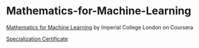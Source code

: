 # Mathematics-for-Machine-Learning


<a href="https://www.coursera.org/specializations/mathematics-machine-learning">Mathematics for Machine Learning</a> by Imperial College London on Coursera

<a href="https://www.coursera.org/account/accomplishments/specialization/RFWBM7NXKQVJ">Specialization Certificate</a>

